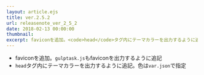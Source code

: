 ```yaml
---
layout: article.ejs
title: ver.2.5.2
url: releasenote_ver_2_5_2
date: 2018-02-13 00:00:00
thumbnail: 
excerpt: faviconを追加。<code>head</code>タグ内にテーマカラーを出力するように追記
---
```


* faviconを追加。`gulptask.js`もfaviconを出力するように追記
* `head`タグ内にテーマカラーを出力するように追記。色は`var.json`で指定
